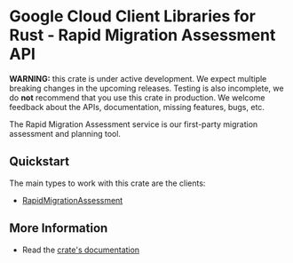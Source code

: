# Google Cloud Client Libraries for Rust - Rapid Migration Assessment API

<!-- Code generated by sidekick. DO NOT EDIT. -->

**WARNING:** this crate is under active development. We expect multiple breaking
changes in the upcoming releases. Testing is also incomplete, we do **not**
recommend that you use this crate in production. We welcome feedback about the
APIs, documentation, missing features, bugs, etc.

The Rapid Migration Assessment service is our first-party migration
assessment and planning tool.

## Quickstart

The main types to work with this crate are the clients:

* [RapidMigrationAssessment](https://docs.rs/google-cloud-rapidmigrationassessment-v1/latest/google_cloud_rapidmigrationassessment_v1/client/struct.RapidMigrationAssessment.html)

## More Information

* Read the [crate's documentation](https://docs.rs/google-cloud-rapidmigrationassessment-v1/latest/google-cloud-rapidmigrationassessment-v1)
